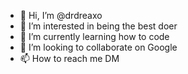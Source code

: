 - 👋 Hi, I’m @drdreaxo
- 👀 I’m interested in being the best doer
- 🌱 I’m currently learning how to code
- 💞️ I’m looking to collaborate on Google
- 📫 How to reach me DM

<!---
drdreaxo/drdreaxo is a ✨ special ✨ repository because its `README.md` (this file) appears on your GitHub profile.
You can click the Preview link to take a look at your changes.
--->
